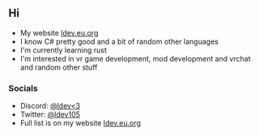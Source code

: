 ## Hi
* My website [ldev.eu.org](https://ldev.eu.org/)
* I know C# pretty good and a bit of random other languages
* I'm currently learning rust
* I'm interested in vr game development, mod development and vrchat and random other stuff
### Socials
* Discord: [@ldev<3](https://ldev.eu.org/social/discord)
* Twitter: [@ldev105](https://ldev.eu.org/social/twitter)
* Full list is on my website [ldev.eu.org](https://ldev.eu.org/)
